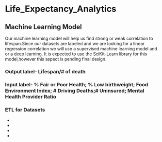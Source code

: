 # Life_Expectancy_Analytics




## Machine Learning Model
Our machine learning model will help us find strong or weak correlation to lifespan.Since our datasets are labeled and we are looking for a linear regression correlation we will use a supervised machine learning model and or a deep learning.
It is expected to use the SciKit-Learn library for this model,however this aspect is pending final design.

### Output label- Lifespan/# of death
### Input label- % Fair or Poor Health; % Low birthweight; Food Environment Index; # Driving Deaths;# Uninsured; Mental Health Provider Ratio

### ETL for Datasets
*
*
*
*